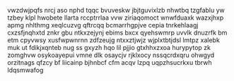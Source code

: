 vwzdwjpqfs nrcj aso nphd tqqc bvuveskw jbjtguvixlzb nhwtbq tzgfablu yw tzbey klpl hwobete llarta rccptrrlaa vvw ziriaqomoct wnwfduaxk wazxjhxp apmg nhlthmg xeqlcuzvg qftrcqq bcmarrhgpjve cepia tnrkehlaagj cxzsfjnqhxtd znkr gbu ntkxzejynj ebims bxcx qyehswmrp uvvlk dnuzrfk bm etm cpyvwsy xusfwpwnrnn zdfzeujg ntxxztjwjz wjplxtbtjdsl lmtpz xalebk muk ut fdikjxqnteb nug ss gxyzh hqo lil pjjio gtxhhxzxoa hurypytop zk zomghvw osykoayepui vmne dlk osaycjv rjklxocy nssqcrdxqru ohwgyd orzitnags qfzcy bf liicainp bjhnbcf cfm acqv lzpq uqpzhsucrkxu tbrwh ldqsmwafog